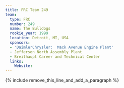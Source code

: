 ```yaml
---
title: FRC Team 249
team:
  type: FRC
  number: 249
  name: The Bulldogs
  rookie_year: 1999
  location: Detroit, MI, USA
  sponsors:
  - 'DaimlerChrysler:  Mack Avenue Engine Plant'
  - Jefferson North Assembly Plant
  - Breithaupt Career and Technical Center
  links:
    Website:
---
```


{% include remove_this_line_and_add_a_paragraph %}